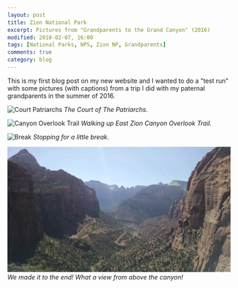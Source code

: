```yaml
---
layout: post
title: Zion National Park
excerpt: Pictures from "Grandparents to the Grand Canyon" (2016)
modified: 2018-02-07, 16:00
tags: [National Parks, NPS, Zion NP, Grandparents]
comments: true
category: blog
---
```


This is my first blog post on my new website and I wanted to do a "test run" with some pictures (with captions) from a trip I did with my paternal grandparents in the summer of 2016.

![Court Patriarchs](/images/IMG_20160801_130145253.jpg)
*The Court of The Patriarchs.*

![Canyon Overlook Trail](/images/IMG_20160801_164453487.jpg)
*Walking up East Zion Canyon Overlook Trail.*

![Break](/images/IMG_20160801_164322930.jpg)
*Stopping for a little break.*

![Canyon Overlook](/images/IMG_20160801_162842445.jpg)
*We made it to the end! What a view from above the canyon!*
